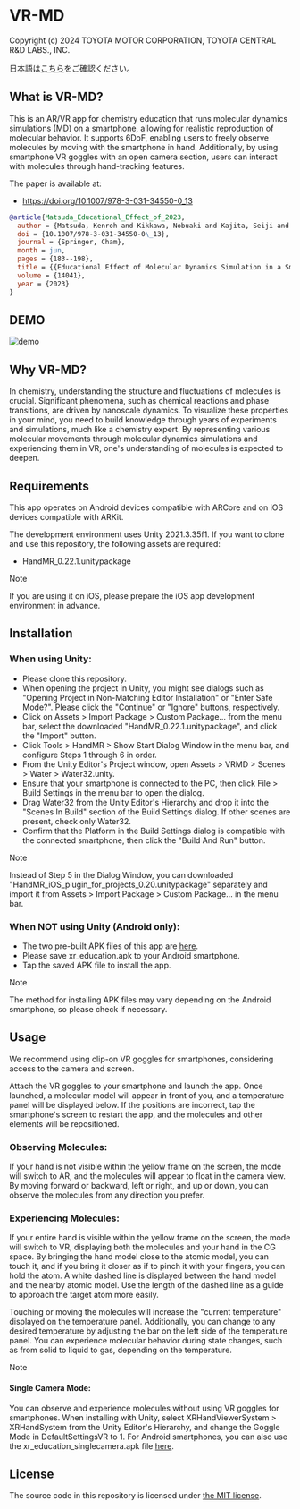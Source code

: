 # VR-MD
Copyright (c) 2024 TOYOTA MOTOR CORPORATION, TOYOTA CENTRAL R&D LABS., INC.

日本語は[こちら](./README_jp.md)をご確認ください。

## What is VR-MD?
This is an AR/VR app for chemistry education that runs molecular dynamics simulations (MD) on a smartphone, allowing for realistic reproduction of molecular behavior. It supports 6DoF, enabling users to freely observe molecules by moving with the smartphone in hand. Additionally, by using smartphone VR goggles with an open camera section, users can interact with molecules through hand-tracking features.

The paper is available at:
- https://doi.org/10.1007/978-3-031-34550-0_13

```bibtex
@article{Matsuda_Educational_Effect_of_2023,
  author = {Matsuda, Kenroh and Kikkawa, Nobuaki and Kajita, Seiji and Sato, Sota and Tanikawa, Tomohiro},
  doi = {10.1007/978-3-031-34550-0\_13},
  journal = {Springer, Cham},
  month = jun,
  pages = {183--198},
  title = {{Educational Effect of Molecular Dynamics Simulation in a Smartphone Virtual Reality System}},
  volume = {14041},
  year = {2023}
}
```

## DEMO
![demo](./resource/vrmd.gif)

## Why VR-MD?
In chemistry, understanding the structure and fluctuations of molecules is crucial. Significant phenomena, such as chemical reactions and phase transitions, are driven by nanoscale dynamics. To visualize these properties in your mind, you need to build knowledge through years of experiments and simulations, much like a chemistry expert. By representing various molecular movements through molecular dynamics simulations and experiencing them in VR, one's understanding of molecules is expected to deepen.

## Requirements
This app operates on Android devices compatible with ARCore and on iOS devices compatible with ARKit.

The development environment uses Unity 2021.3.35f1. If you want to clone and use this repository, the following assets are required:

- HandMR_0.22.1.unitypackage

> [!NOTE]  
> If you are using it on iOS, please prepare the iOS app development environment in advance.

## Installation
### When using Unity:
- Please clone this repository.
- When opening the project in Unity, you might see dialogs such as "Opening Project in Non-Matching Editor Installation" or "Enter Safe Mode?". Please click the "Continue" or "Ignore" buttons, respectively.
- Click on Assets > Import Package > Custom Package… from the menu bar, select the downloaded "HandMR_0.22.1.unitypackage", and click the "Import" button.
- Click Tools > HandMR > Show Start Dialog Window in the menu bar, and configure Steps 1 through 6 in order.
- From the Unity Editor's Project window, open Assets > VRMD > Scenes > Water > Water32.unity.
- Ensure that your smartphone is connected to the PC, then click File > Build Settings in the menu bar to open the dialog.
- Drag Water32 from the Unity Editor's Hierarchy and drop it into the "Scenes In Build" section of the Build Settings dialog. If other scenes are present, check only Water32.
- Confirm that the Platform in the Build Settings dialog is compatible with the connected smartphone, then click the "Build And Run" button.

> [!NOTE]  
> Instead of Step 5 in the Dialog Window, you can downloaded "HandMR_iOS_plugin_for_projects_0.20.unitypackage" separately and import it from Assets > Import Package > Custom Package… in the menu bar.

### When NOT using Unity (Android only):
- The two pre-built APK files of this app are [here](https://github.com/Toyota/VR-MD/releases/latest).
- Please save xr_education.apk to your Android smartphone.
- Tap the saved APK file to install the app.

> [!NOTE]  
> The method for installing APK files may vary depending on the Android smartphone, so please check if necessary.

## Usage
We recommend using clip-on VR goggles for smartphones, considering access to the camera and screen.

Attach the VR goggles to your smartphone and launch the app. Once launched, a molecular model will appear in front of you, and a temperature panel will be displayed below. If the positions are incorrect, tap the smartphone's screen to restart the app, and the molecules and other elements will be repositioned.

### Observing Molecules:
If your hand is not visible within the yellow frame on the screen, the mode will switch to AR, and the molecules will appear to float in the camera view. By moving forward or backward, left or right, and up or down, you can observe the molecules from any direction you prefer.

### Experiencing Molecules:
If your entire hand is visible within the yellow frame on the screen, the mode will switch to VR, displaying both the molecules and your hand in the CG space. By bringing the hand model close to the atomic model, you can touch it, and if you bring it closer as if to pinch it with your fingers, you can hold the atom. A white dashed line is displayed between the hand model and the nearby atomic model. Use the length of the dashed line as a guide to approach the target atom more easily.

Touching or moving the molecules will increase the "current temperature" displayed on the temperature panel. Additionally, you can change to any desired temperature by adjusting the bar on the left side of the temperature panel. You can experience molecular behavior during state changes, such as from solid to liquid to gas, depending on the temperature.

> [!NOTE]  
> #### Single Camera Mode:
> You can observe and experience molecules without using VR goggles for smartphones. When installing with Unity, select XRHandViewerSystem > XRHandSystem from the Unity Editor's Hierarchy, and change the Goggle Mode in DefaultSettingsVR to 1. For Android smartphones, you can also use the xr_education_singlecamera.apk file [here](https://github.com/Toyota/VR-MD/releases/latest).

## License
The source code in this repository is licensed under [the MIT license](./LICENSE).
